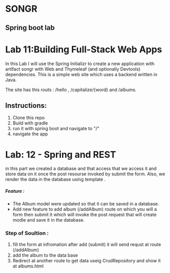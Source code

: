 # SONGR

## Spring boot lab
# Lab 11:Building Full-Stack Web Apps
In this Lab I will use the Spring Initializr to create a new application with artifact songr with Web and Thymeleaf (and optionally Devtools) dependencies. This is a simple web site which uses a backend written in Java.

The site has this routs : /hello , /capitalize/{word} and /albums.

## Instructions:
1. Clone this repo
2. Build with gradle
3. run it with spring boot and navigate to "/"
4. navigate the app


# Lab: 12 - Spring and REST
in this part we created a database and that access that we access it and store data on it once the post resourse invoked by submit the form.
 Also, we render the data in the database using template .

##### Feature :
- The Album model were updated so that it can be saved in a database.
- Add new feature to add album (/addAlbum) route on which you will a form then submit it which will  invoke the post request that will create modle and save it in the database.


### Step  of Soultion :
1. fill the form at infromation after add (submit) it will send requst at route (/addAlbum)
2. add the album to the data base 
3. Redirect at another route to get data  useig CrudRepository and show it at albums.html




